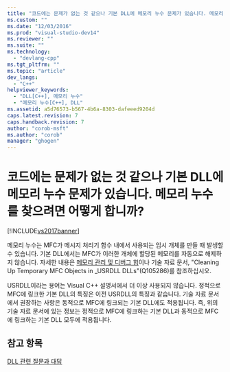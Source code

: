 ```yaml
---
title: "코드에는 문제가 없는 것 같으나 기본 DLL에 메모리 누수 문제가 있습니다. 메모리 누수를 찾으려면 어떻게 합니까? | Microsoft Docs"
ms.custom: ""
ms.date: "12/03/2016"
ms.prod: "visual-studio-dev14"
ms.reviewer: ""
ms.suite: ""
ms.technology: 
  - "devlang-cpp"
ms.tgt_pltfrm: ""
ms.topic: "article"
dev_langs: 
  - "C++"
helpviewer_keywords: 
  - "DLL[C++], 메모리 누수"
  - "메모리 누수[C++], DLL"
ms.assetid: a5d76573-b567-4b6a-8303-dafeeed9204d
caps.latest.revision: 7
caps.handback.revision: 7
author: "corob-msft"
ms.author: "corob"
manager: "ghogen"
---
```

# 코드에는 문제가 없는 것 같으나 기본 DLL에 메모리 누수 문제가 있습니다. 메모리 누수를 찾으려면 어떻게 합니까?
[!INCLUDE[vs2017banner](../assembler/inline/includes/vs2017banner.md)]

메모리 누수는 MFC가 메시지 처리기 함수 내에서 사용되는 임시 개체를 만들 때 발생할 수 있습니다.  기본 DLL에서는 MFC가 이러한 개체에 할당된 메모리를 자동으로 해제하지 않습니다.  자세한 내용은 [메모리 관리 및 디버그 힙](http://msdn.microsoft.com/ko-kr/34dc6ef6-31c9-460e-a2a7-15e7f8e3334b)이나 기술 자료 문서, "Cleaning Up Temporary MFC Objects in \_USRDLL DLLs"\(Q105286\)를 참조하십시오.  
  
 USRDLL이라는 용어는 Visual C\+\+ 설명서에서 더 이상 사용되지 않습니다.  정적으로 MFC에 링크한 기본 DLL의 특징은 이전 USRDLL의 특징과 같습니다.  기술 자료 문서에서 권장하는 사항은 동적으로 MFC에 링크되는 기본 DLL에도 적용됩니다.  즉, 위의 기술 자료 문서에 있는 정보는 정적으로 MFC에 링크하는 기본 DLL과 동적으로 MFC에 링크하는 기본 DLL 모두에 적용됩니다.  
  
## 참고 항목  
 [DLL 관련 질문과 대답](../build/dll-frequently-asked-questions.md)